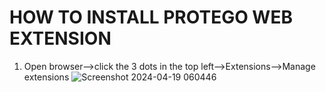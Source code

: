 # HOW TO INSTALL PROTEGO WEB EXTENSION  
1. Open browser-->click the 3 dots in the top left-->Extensions-->Manage extensions
![Screenshot 2024-04-19 060446](https://github.com/SaibaDev/Protego-Web-extension/assets/70807433/09d26d9f-9a0e-46b3-b056-c40c23005ef9)
